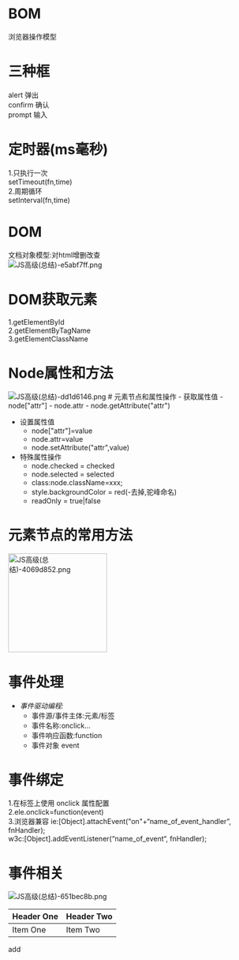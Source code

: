 # BOM
浏览器操作模型
# 三种框
alert 弹出  
confirm 确认  
prompt 输入  
# 定时器(ms毫秒)
1.只执行一次  
setTimeout(fn,time)  
2.周期循环  
setInterval(fn,time)  
# DOM
文档对象模型:对html增删改查    
<img alt="JS高级(总结)-e5abf7ff.png" src="assets/JS高级(总结)-e5abf7ff.png" width="" height="" >
# DOM获取元素
1.getElementById  
2.getElementByTagName  
3.getElementClassName  
# Node属性和方法
<img alt="JS高级(总结)-dd1d6146.png" src="assets/JS高级(总结)-dd1d6146.png" width="" height="" >
# 元素节点和属性操作
- 获取属性值
  - node["attr"]
  - node.attr
  - node.getAttribute("attr")

- 设置属性值
  - node["attr"]=value
  - node.attr=value
  - node.setAttribute("attr",value)
- 特殊属性操作
  - node.checked = checked
  - node.selected = selected
  - class:node.className=xxx;
  - style.backgroundColor = red(-去掉,驼峰命名)
  - readOnly = true|false

# 元素节点的常用方法
  <img alt="JS高级(总结)-4069d852.png" src="assets/JS高级(总结)-4069d852.png" width="" height="200" >

# 事件处理
- *事件驱动编程:*
  - 事件源/事件主体:元素/标签
  - 事件名称:onclick...
  - 事件响应函数:function
  - 事件对象 event

# 事件绑定
1.在标签上使用 onclick 属性配置  
2.ele.onclick=function(event)  
3.浏览器兼容
ie:[Object].attachEvent("on"+“name_of_event_handler”, fnHandler);  
w3c:[Object].addEventListener(“name_of_event“, fnHandler);  

# 事件相关
<img alt="JS高级(总结)-651bec8b.png" src="assets/JS高级(总结)-651bec8b.png" width="" height="" >

| Header One | Header Two |
|:---------- |:---------- |
| Item One   | Item Two   |

add 
